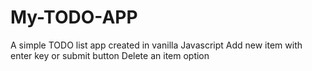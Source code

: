 # My-TODO-APP
A simple TODO list app created in vanilla Javascript
Add new item with enter key or submit button
Delete an item option
